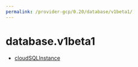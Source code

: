 ```yaml
---
permalink: /provider-gcp/0.20/database/v1beta1/
---
```


# database.v1beta1



* [cloudSQLInstance](cloudSQLInstance.md)